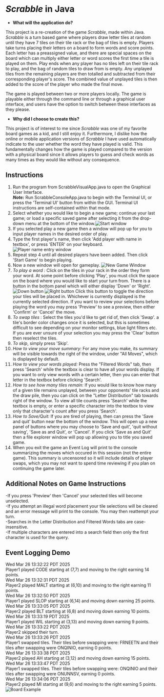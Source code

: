 # *Scrabble* in Java

- **What will the application do?**

This project is a re-creation of the game *Scrabble*, made within Java. *Scrabble* is a turn based game where players draw letter tiles at random until they have 7 tiles on their tile rack or the bag of tiles is empty. Players take turns placing their letters on a board to form words and score points. Each letter has a preassigned value, and there are special spaces on the board which can multiply either letter or word scores the first time a tile is played on them. Play ends when any player has no tiles left on their tile rack to play, and the bag of random tiles to draw from is empty. Any unplayed tiles from the remaining players are then totalled and subtracted from their corresponding player's score. The combined value of unplayed tiles is then added to the score of the player who made the final move.

The game is played between two or more players locally. The game is playable either through the command line or through a graphical user interface, and users have the option to switch between these interfaces as they please.

- **Why did I choose to create this?**

This project is of interest to me since *Scrabble* was one of my favorite board games as a kid, and I still enjoy it. Furthermore, I dislike how the online or mobile application versions of *Scrabble* I have used automatically indicate to the user whether the word they have played is valid. This fundamentally changes how the game is played compared to the version with a physical board since it allows players to guess and check words as many times as they would like without any consequence.

## Instructions

1. Run the program from ScrabbleVisualApp.java to open the Graphical User Interface. \
***Note:*** Run ScrabbleConsoleApp.java to begin with the Terminal UI, or press the 'Terminal UI' button from within the GUI. Terminal UI instructions are self-contained within that mode.
2.  Select whether you would like to begin a new game; continue your last game; or load a specific saved game after selecting it from the drop-down menu at the bottom of the window.![Start window](data/images/start_window.png)
3. If you selected play a new game then a window will pop up for you to input player names in the desired order of play.
4. Type the first player's name, then click 'Add player with name in textbox', or press 'ENTER' on your keyboard.
![Player name entry window](data/images/player_name_entry_window.png)
5. Repeat step 4 until all desired players have been added. Then click 'Start Game' to begin playing. 
6. Now a new window will open for gameplay.
![New Game Window](data/images/new_game_window.png)
7. *To play a word :* Click on the tiles in your rack in the order they form your word. At some point before clicking 'Play',
 you must click the space on the board where you would like to start your turn from. There is a button in the bottom panel which will either display 'Down' or 'Right'. ![Down button](data/images/down_button.png)
 ![Right button](data/images/right_button.png)
 Click this button to toggle the direction your tiles will be placed in. Whichever is currently displayed is the currently selected direction. If you want to review your selections before playing the word you may press 'Preview' to see a preview, then either 'Confirm' or 'Cancel' the move.
8. *To swap tiles* : Select the tiles you'd like to get rid of, then click 'Swap'. a tile's border color changes once it is selected, but this is sometimes difficult to see depending on your monitor settings, blue light filters etc. If you are ever unsure of your selection you may press the 'Clear' button then reselect the tiles.
9. *To skip*, simply press 'Skip'.
10. *How to view your move summary:* For any move you make, its summary will be visible towards the right of the window, under "All Moves", which is displayed by default. 
11. *How to view your words played:* Press the "Filtered Words" tab, then press 'Search' while the textbox is clear to have all your words display. If you want to only view words with a certain letter, then you can enter that letter in the textbox before clicking 'Search'.
12. *How to see how many tiles remain:* If you would like to know how many of a given tile remains unplayed, between your opponents' tile racks and the draw pile, then you can click on the "Letter Distribution" tab towards right of the window. To view all tile counts
press 'Search' while the textbox is empty, or enter a specific character into the textbox to view only that character's count after you press 'Search'. 
13. *How to Save/Quit:* If you are tired of playing, then can press the 'Save and quit' button near the bottom of the window. This will open up a new panel of buttons where you may choose to 'Save and quit', 'quit without saving', 'Save as and Quit', or 'Cancel'. If you click 'Save as and Quit' then a file explorer window will pop up allowing you to title you saved game.
14. When you exit the game an Event Log will print to the console summarizing the moves which occured in this session (not the entire game). This summary is uncensored so it will include details of player swaps, which you may not want to spend time reviewing if you plan on continuing the game later.

## Additional Notes on Game Instructions ##
-If you press 'Preview' then 'Cancel' your selected tiles will become unselected. \
-If you attempt an illegal word placement your tile selections will be cleared and an error message will print to the console. You may then reattempt your turn. \
-Searches in the Letter Distribution and Filtered Words tabs are case-insensitive. \
-If multiple characters are entered into a search field then only the first character is used for the query. 

## Event Logging Demo
Wed Mar 26 13:32:22 PDT 2025  
Player1 played CODE starting at (7,7) and moving to the right earning 14 points.    
Wed Mar 26 13:32:31 PDT 2025  
Player2 played MALT starting at (6,10) and moving to the right earning 11 points.   
Wed Mar 26 13:32:50 PDT 2025  
Player1 played SLOP starting at (6,14) and moving down earning 25 points.   
Wed Mar 26 13:33:05 PDT 2025  
Player2 played BLT starting at (6,8) and moving down earning 10 points.  
Wed Mar 26 13:33:19 PDT 2025  
Player1 played WIL starting at (3,13) and moving down earning 9 points.    
Wed Mar 26 13:33:22 PDT 2025  
Player2 skipped their turn.    
Wed Mar 26 13:33:26 PDT 2025  
Player1 swapped tiles. Their tiles before swapping were: FRNEETN and their tiles after swapping were ONQINIO, earning 0 points.  
Wed Mar 26 13:33:38 PDT 2025  
Player2 played AH starting at (3,12) and moving down earning 15 points.  
Wed Mar 26 13:33:47 PDT 2025  
Player1 swapped tiles. Their tiles before swapping were: ONQINIO and their tiles after swapping were ONUNNSV, earning 0 points.  
Wed Mar 26 13:34:06 PDT 2025  
Player2 played MI starting at (9,6) and moving to the right earning 5 points.  
![Board Example](data/images/eventLogExampleBoard.png)
